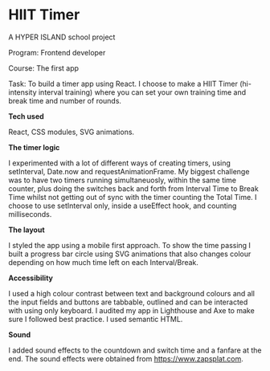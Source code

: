 # HIIT Timer

A HYPER ISLAND school project

Program: Frontend developer

Course: The first app

Task: To build a timer app using React. I choose to make a HIIT Timer (hi-intensity interval training) where you can set your own training time and break time and number of rounds. 

**Tech used**

React, CSS modules, SVG animations.

**The timer logic**

I experimented with a lot of different ways of creating timers, using setInterval, Date.now and requestAnimationFrame. My biggest challenge was to have two timers running simultaneuosly, within the same time counter, plus doing the switches back and forth from Interval Time to Break Time whilst not getting out of sync with the timer counting the Total Time. I choose to use setInterval only, inside a useEffect hook, and counting milliseconds.

**The layout**

I styled the app using a mobile first approach. To show the time passing I built a progress bar circle using SVG animations that also changes colour depending on how much time left on each Interval/Break.

**Accessibility**

I used a high colour contrast between text and background colours and all the input fields and buttons are tabbable, outlined and can be interacted with using only keyboard. I audited my app in Lighthouse and Axe to make sure I followed best practice. I used semantic HTML.

**Sound**

I added sound effects to the countdown and switch time and a fanfare at the end. The sound effects were obtained from https://www.zapsplat.com.
